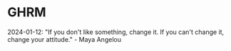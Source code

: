 # GHRM

2024-01-12: "If you don't like something, change it. If you can't change it, change your attitude." - Maya Angelou